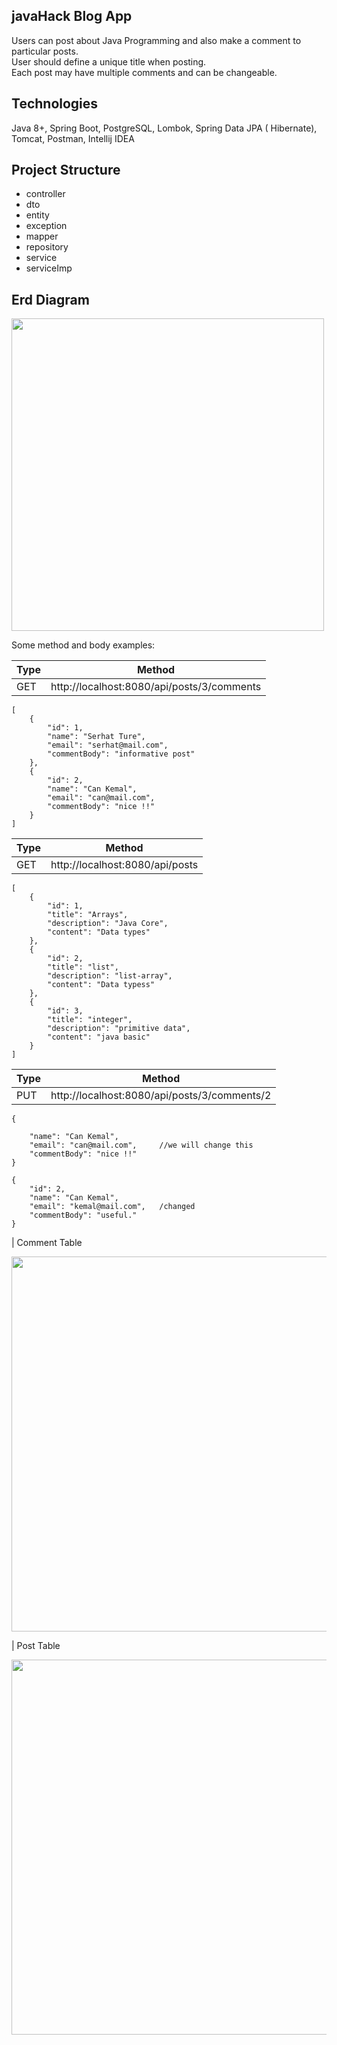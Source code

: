 ## javaHack Blog App
Users can post about Java Programming and also make a comment to particular posts.\
User should define a unique title when posting.\
Each post may have multiple comments and can be changeable.

## Technologies

Java 8+, Spring Boot, PostgreSQL, Lombok, Spring Data JPA ( Hibernate), Tomcat, Postman, Intellij IDEA


## Project Structure

<ul>
   <li>controller</li>
  <li>dto</li>
  <li>entity</li>
  <li>exception</li>
  <li>mapper </li>
  <li>repository</li>
  <li>service</li>
  <li>serviceImp</li>
</ul>

## Erd Diagram

<img src="javaHack.erd" src="/Users/ahmetserhatture/Documents/javaHack/src/main/resources/static/javaHack.erd.png" width="500">


Some method and body examples:

| Type | Method |
|------| ------ |
| GET  | http://localhost:8080/api/posts/3/comments |

```
[
    {
        "id": 1,
        "name": "Serhat Ture",
        "email": "serhat@mail.com",
        "commentBody": "informative post"
    },
    {
        "id": 2,
        "name": "Can Kemal",
        "email": "can@mail.com",
        "commentBody": "nice !!"
    }
]

```

| Type | Method |
|------| ------ |
| GET  | http://localhost:8080/api/posts|

```
[
    {
        "id": 1,
        "title": "Arrays",
        "description": "Java Core",
        "content": "Data types"
    },
    {
        "id": 2,
        "title": "list",
        "description": "list-array",
        "content": "Data typess"
    },
    {
        "id": 3,
        "title": "integer",
        "description": "primitive data",
        "content": "java basic"
    }
]

```

| Type | Method |
|------| ------ |
| PUT  | http://localhost:8080/api/posts/3/comments/2 |

```
{
    
    "name": "Can Kemal",
    "email": "can@mail.com",     //we will change this
    "commentBody": "nice !!"
}

{
    "id": 2,
    "name": "Can Kemal",
    "email": "kemal@mail.com",   /changed
    "commentBody": "useful."
}

```
| Comment Table

<img src="comment" src="/Users/ahmetserhatture/Documents/javaHack/src/main/resources/static/comment.png" width="600">

| Post Table

<img src="post" src="/Users/ahmetserhatture/Documents/javaHack/src/main/resources/static/post.png" width="600">